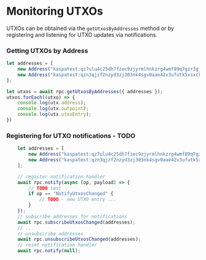 # Monitoring UTXOs

UTXOs can be obtained via the `getUtxosByAddresses` method or by registering and listening for UTXO updates via notifications.

### Getting UTXOs by Address

```javascript
let addresses = [
    new Address("kaspatest:qz7ulu4c25dh7fzec9zjyrmlhnkzrg4wmf89q7gzr3gfrsj3uz6xjceef60sd"),
    new Address("kaspatest:qzn3qjzf2nzyd3zj303nk4sgv0aae42v3ufutk5xsxckfels57dxjnltw0jwz",),
];

let utxos = await rpc.getUtxosByAddresses({ addresses });
utxos.forEach((utxo) => {
    console.log(utx.address);
    console.log(utx.outpoint);
    console.log(utx.utxoEntry);
})
```

### Registering for UTXO notifications - TODO

```javascript    
    let addresses = [
        new Address("kaspatest:qz7ulu4c25dh7fzec9zjyrmlhnkzrg4wmf89q7gzr3gfrsj3uz6xjceef60sd"),
        new Address("kaspatest:qzn3qjzf2nzyd3zj303nk4sgv0aae42v3ufutk5xsxckfels57dxjnltw0jwz",),
    ];

    // register notification handler
    await rpc.notify(async (op, payload) => {
        // TODO test
        if op == "NotifyUtxosChanged" {
            // TODO - new UTXO entry ...
        }
    });
    // subscribe addresses for notifications
    await rpc.subscribeUtxosChanged(addresses);
    // ...
    // unsubscribe addresses
    await rpc.unsubscribeUtxosChanged(addresses);
    // reset notification handler
    await rpc.notify(null);
```
